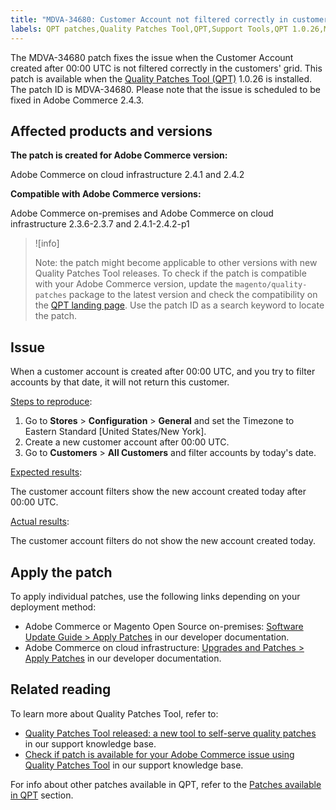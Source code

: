 ```yaml
---
title: "MDVA-34680: Customer Account not filtered correctly in customers' grid"
labels: QPT patches,Quality Patches Tool,QPT,Support Tools,QPT 1.0.26,Magento Commerce Cloud,Magento Commerce,account filter,Customer Account,customers grid,2.3.6,2.3.6-p1,2.3.7,2.4.1,2.4.1-p1,2.4.2,2.4.2-p1
---
```


The MDVA-34680 patch fixes the issue when the Customer Account created after 00:00 UTC is not filtered correctly in the customers' grid. This patch is available when the [Quality Patches Tool (QPT)](https://support.magento.com/hc/en-us/articles/360047139492) 1.0.26 is installed. The patch ID is MDVA-34680. Please note that the issue is scheduled to be fixed in Adobe Commerce 2.4.3.

## Affected products and versions

**The patch is created for Adobe Commerce version:**

Adobe Commerce on cloud infrastructure 2.4.1 and 2.4.2

**Compatible with Adobe Commerce versions:**

Adobe Commerce on-premises and Adobe Commerce on cloud infrastructure 2.3.6-2.3.7 and 2.4.1-2.4.2-p1

>![info]
>
 >Note: the patch might become applicable to other versions with new Quality Patches Tool releases. To check if the patch is compatible with your Adobe Commerce version, update the `magento/quality-patches` package to the latest version and check the compatibility on the [QPT landing page](https://devdocs.magento.com/quality-patches/tool.html#patch-grid). Use the patch ID as a search keyword to locate the patch.

## Issue

When a customer account is created after 00:00 UTC, and you try to filter accounts by that date, it will not return this customer.

<ins>Steps to reproduce</ins>:

1. Go to **Stores** > **Configuration** > **General** and set the Timezone to Eastern Standard [United States/New York].
1. Create a new customer account after 00:00 UTC.
1. Go to **Customers** > **All Customers** and filter accounts by today's date.

<ins>Expected results</ins>:

The customer account filters show the new account created today after 00:00 UTC.

<ins>Actual results</ins>:

The customer account filters do not show the new account created today.

## Apply the patch

To apply individual patches, use the following links depending on your deployment method:

* Adobe Commerce or Magento Open Source on-premises: [Software Update Guide > Apply Patches](https://devdocs.magento.com/guides/v2.4/comp-mgr/patching/mqp.html) in our developer documentation.
* Adobe Commerce on cloud infrastructure: [Upgrades and Patches > Apply Patches](https://devdocs.magento.com/cloud/project/project-patch.html) in our developer documentation.

## Related reading

To learn more about Quality Patches Tool, refer to:

* [Quality Patches Tool released: a new tool to self-serve quality patches](https://support.magento.com/hc/en-us/articles/360047139492) in our support knowledge base.
* [Check if patch is available for your Adobe Commerce issue using Quality Patches Tool](https://support.magento.com/hc/en-us/articles/360047125252) in our support knowledge base.

For info about other patches available in QPT, refer to the [Patches available in QPT](https://support.magento.com/hc/en-us/sections/360010506631-Patches-available-in-MQP-tool-) section.
